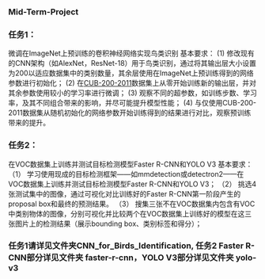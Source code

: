 ### Mid-Term-Project
### 任务1：
微调在ImageNet上预训练的卷积神经网络实现鸟类识别
基本要求：
(1) 修改现有的CNN架构（如AlexNet，ResNet-18）用于鸟类识别，通过将其输出层大小设置为200以适应数据集中的类别数量，其余层使用在ImageNet上预训练得到的网络参数进行初始化；
(2) 在[CUB-200-2011]( https://data.caltech.edu/records/65de6-vp158)数据集上从零开始训练新的输出层，并对其余参数使用较小的学习率进行微调；
(3) 观察不同的超参数，如训练步数、学习率，及其不同组合带来的影响，并尽可能提升模型性能；
(4) 与仅使用CUB-200-2011数据集从随机初始化的网络参数开始训练得到的结果进行对比，观察预训练带来的提升。

### 任务2：
在VOC数据集上训练并测试目标检测模型Faster R-CNN和YOLO V3
基本要求：
（1） 学习使用现成的目标检测框架——如mmdetection或detectron2——在VOC数据集上训练并测试目标检测模型Faster R-CNN和YOLO V3；
（2） 挑选4张测试集中的图像，通过可视化对比训练好的Faster R-CNN第一阶段产生的proposal box和最终的预测结果。
（3） 搜集三张不在VOC数据集内包含有VOC中类别物体的图像，分别可视化并比较两个在VOC数据集上训练好的模型在这三张图片上的检测结果（展示bounding box、类别标签和得分）；

### 任务1请详见文件夹CNN_for_Birds_Identification, 任务2 Faster R-CNN部分详见文件夹 faster-r-cnn，YOLO V3部分详见文件夹 yolo-v3
